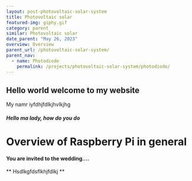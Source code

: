 ```yaml
---
layout: post-photovoltaic-solar-system
title: Photovoltaic solar
featured-img: giphy.gif
category: parent
similar: Photovoltaic solar
date_parent: "May 26, 2023"
overview: Overview
parent_url: /photovoltaic-solar-system/
parent_nav:
  - name: Photodiode
    permalink: /projects/photovoltaic-solar-system/photodiode/
---
```



## Hello world welcome to my website

My namr iyfdhjfdlkjhvlkjhg

##### Hello ma lady, how do you do

# Overview of Raspberry Pi in general

#### You are invited to the wedding....

** Hsdlkgfdsflkhjfdlkj **
